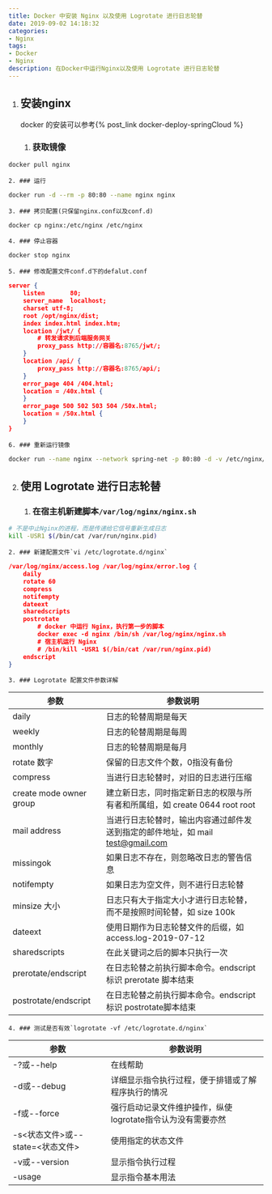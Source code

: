 ```yaml
---
title: Docker 中安装 Nginx 以及使用 Logrotate 进行日志轮替
date: 2019-09-02 14:18:32
categories: 
- Nginx
tags:
- Docker
- Nginx
description: 在Docker中运行Nginx以及使用 Logrotate 进行日志轮替
---
```

1. ## 安装nginx
    docker 的安装可以参考{% post_link docker-deploy-springCloud %}
    1. ### 获取镜像
```bash
docker pull nginx
```

    2. ### 运行
```bash
docker run -d --rm -p 80:80 --name nginx nginx
```

    3. ### 拷贝配置(只保留nginx.conf以及conf.d)
```bash
docker cp nginx:/etc/nginx /etc/nginx
```

    4. ### 停止容器
```bash
docker stop nginx
```

    5. ### 修改配置文件conf.d下的defalut.conf
```json
server {
	listen       80;
	server_name  localhost;
	charset utf-8;
	root /opt/nginx/dist;
	index index.html index.htm;
	location /jwt/ {
		# 转发请求到后端服务网关
		proxy_pass http://容器名:8765/jwt/;
	}
	location /api/ {
		proxy_pass http://容器名:8765/api/;
	}    
	error_page 404 /404.html;
	location = /40x.html {
	}
	error_page 500 502 503 504 /50x.html;
	location = /50x.html {
	}
}
```

    6. ### 重新运行镜像
```bash
docker run --name nginx --network spring-net -p 80:80 -d -v /etc/nginx/nginx.conf:/etc/nginx/nginx.conf:ro -v /etc/nginx/conf.d:/etc/nginx/conf.d -v /opt/nginx/dist:/opt/nginx/dist -v /etc/localtime:/etc/localtime:ro -v /var/log/nginx:/var/log/nginx nginx
```

2. ## 使用 Logrotate 进行日志轮替

    1. ### 在宿主机新建脚本`/var/log/nginx/nginx.sh`
```bash
# 不是中止Nginx的进程，而是传递给它信号重新生成日志
kill -USR1 $(/bin/cat /var/run/nginx.pid)
```

    2. ### 新建配置文件`vi /etc/logrotate.d/nginx`
```json
/var/log/nginx/access.log /var/log/nginx/error.log {
	daily
	rotate 60
	compress
	notifempty
	dateext
	sharedscripts
	postrotate
		# docker 中运行 Nginx，执行第一步的脚本
		docker exec -d nginx /bin/sh /var/log/nginx/nginx.sh
		# 宿主机运行 Nginx
		# /bin/kill -USR1 $(/bin/cat /var/run/nginx.pid)
	endscript
}
```

    3. ### Logrotate 配置文件参数详解
| 参数 | 参数说明 |
|--|--|
| daily | 日志的轮替周期是每天 |
| weekly | 日志的轮替周期是每周 |
| monthly | 日志的轮替周期是每月 |
| rotate 数字 | 保留的日志文件个数，0指没有备份 |
| compress | 当进行日志轮替时，对旧的日志进行压缩 |
| create mode owner group | 建立新日志，同时指定新日志的权限与所有者和所属组，如 create 0644 root root |
| mail address| 当进行日志轮替时，输出内容通过邮件发送到指定的邮件地址，如 mail test@gmail.com |
| missingok | 如果日志不存在，则忽略改日志的警告信息 |
| notifempty | 如果日志为空文件，则不进行日志轮替 |
| minsize 大小 | 日志只有大于指定大小才进行日志轮替，而不是按照时间轮替，如 size 100k |
| dateext | 使用日期作为日志轮替文件的后缀，如 access.log-2019-07-12 |
| sharedscripts | 在此关键词之后的脚本只执行一次 |
| prerotate/endscript | 在日志轮替之前执行脚本命令。endscript 标识 prerotate 脚本结束 |
| postrotate/endscript | 在日志轮替之前执行脚本命令。endscript 标识 postrotate脚本结束 |

    4. ### 测试是否有效`logrotate -vf /etc/logrotate.d/nginx`
| 参数 | 参数说明 |
|--|--|
| -?或--help | 在线帮助 |
| -d或--debug | 详细显示指令执行过程，便于排错或了解程序执行的情况 |
| -f或--force | 强行启动记录文件维护操作，纵使logrotate指令认为没有需要亦然 |
| -s<状态文件>或--state=<状态文件> | 使用指定的状态文件 |
| -v或--version | 显示指令执行过程 |
| -usage | 显示指令基本用法 |